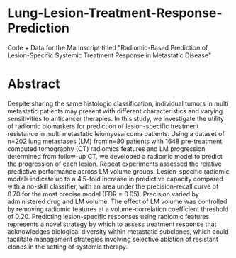 # Lung-Lesion-Treatment-Response-Prediction
 Code + Data for the Manuscript titled "Radiomic-Based Prediction of Lesion-Specific Systemic Treatment Response in Metastatic Disease"

 # Abstract
Despite sharing the same histologic classification, individual tumors in multi metastatic patients may present with different characteristics and varying sensitivities to anticancer therapies. In this study, we investigate the utility of radiomic biomarkers for prediction of lesion-specific treatment resistance in multi metastatic leiomyosarcoma patients. Using a dataset of n=202 lung metastases (LM) from n=80 patients with 1648 pre-treatment computed tomography (CT) radiomics features and LM progression determined from follow-up CT, we developed a radiomic model to predict the progression of each lesion. Repeat experiments assessed the relative predictive performance across LM volume groups. Lesion-specific radiomic models indicate up to a 4.5-fold increase in predictive capacity compared with a no-skill classifier, with an area under the precision-recall curve of 0.70 for the most precise model (FDR = 0.05). Precision varied by administered drug and LM volume. The effect of LM volume was controlled by removing radiomic features at a volume-correlation coefficient threshold of 0.20. Predicting lesion-specific responses using radiomic features represents a novel strategy by which to assess treatment response that acknowledges biological diversity within metastatic subclones, which could facilitate management strategies involving selective ablation of resistant clones in the setting of systemic therapy. 
